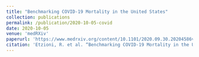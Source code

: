 ```yaml
---
title: "Benchmarking COVID-19 Mortality in the United States"
collection: publications
permalink: /publication/2020-10-05-covid
date: 2020-10-05
venue: 'medRXiv'
paperurl: 'https://www.medrxiv.org/content/10.1101/2020.09.30.20204586v1'
citation: 'Etzioni, R. et al. “Benchmarking COVID-19 Mortality in the United States.” medRxiv (2020): n. pag.'
---
```

